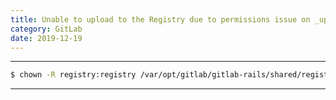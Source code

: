 ```yaml
---
title: Unable to upload to the Registry due to permissions issue on _upload directory
category: GitLab
date: 2019-12-19
---
```


-----

```bash
$ chown -R registry:registry /var/opt/gitlab/gitlab-rails/shared/registry/docker/registry
```

-----
